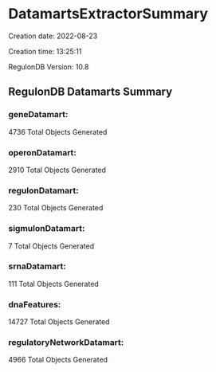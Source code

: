 # DatamartsExtractorSummary 
Creation date: 2022-08-23
 
Creation time: 13:25:11
 
RegulonDB Version: 10.8 

## RegulonDB Datamarts Summary 

 ### geneDatamart: 
 4736 Total Objects Generated
 ### operonDatamart: 
 2910 Total Objects Generated
 ### regulonDatamart: 
 230 Total Objects Generated
 ### sigmulonDatamart: 
 7 Total Objects Generated
 ### srnaDatamart: 
 111 Total Objects Generated
 ### dnaFeatures: 
 14727 Total Objects Generated
 ### regulatoryNetworkDatamart: 
 4966 Total Objects Generated